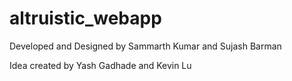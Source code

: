 # altruistic_webapp

Developed and Designed by Sammarth Kumar and Sujash Barman

Idea created by Yash Gadhade and Kevin Lu
